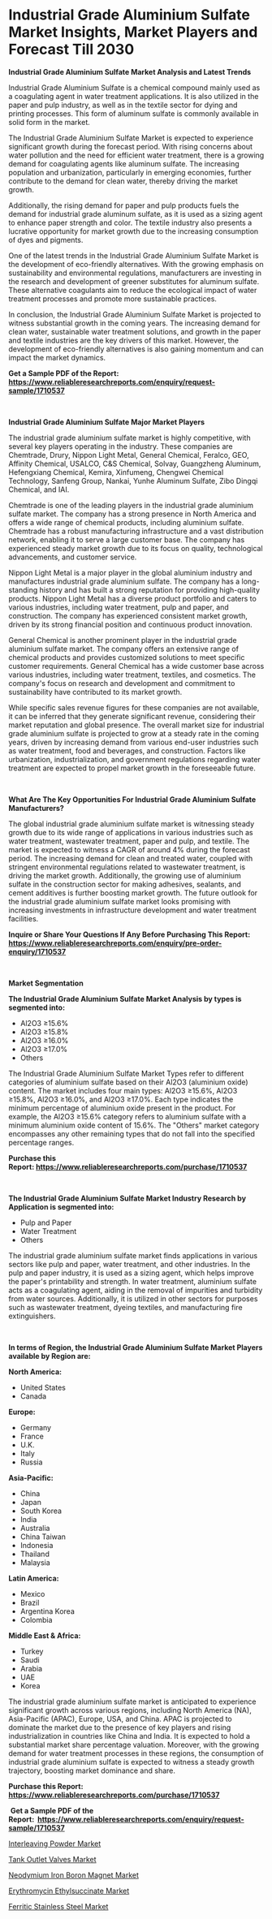 <p><h1>Industrial Grade Aluminium Sulfate Market Insights, Market Players and Forecast Till 2030</h1></p><p><strong>Industrial Grade Aluminium Sulfate Market Analysis and Latest Trends</strong></p>
<p><p>Industrial Grade Aluminium Sulfate is a chemical compound mainly used as a coagulating agent in water treatment applications. It is also utilized in the paper and pulp industry, as well as in the textile sector for dying and printing processes. This form of aluminum sulfate is commonly available in solid form in the market.</p><p>The Industrial Grade Aluminium Sulfate Market is expected to experience significant growth during the forecast period. With rising concerns about water pollution and the need for efficient water treatment, there is a growing demand for coagulating agents like aluminum sulfate. The increasing population and urbanization, particularly in emerging economies, further contribute to the demand for clean water, thereby driving the market growth.</p><p>Additionally, the rising demand for paper and pulp products fuels the demand for industrial grade aluminum sulfate, as it is used as a sizing agent to enhance paper strength and color. The textile industry also presents a lucrative opportunity for market growth due to the increasing consumption of dyes and pigments.</p><p>One of the latest trends in the Industrial Grade Aluminium Sulfate Market is the development of eco-friendly alternatives. With the growing emphasis on sustainability and environmental regulations, manufacturers are investing in the research and development of greener substitutes for aluminum sulfate. These alternative coagulants aim to reduce the ecological impact of water treatment processes and promote more sustainable practices.</p><p>In conclusion, the Industrial Grade Aluminium Sulfate Market is projected to witness substantial growth in the coming years. The increasing demand for clean water, sustainable water treatment solutions, and growth in the paper and textile industries are the key drivers of this market. However, the development of eco-friendly alternatives is also gaining momentum and can impact the market dynamics.</p></p>
<p><strong>Get a Sample PDF of the Report:&nbsp; <a href="https://www.reliableresearchreports.com/enquiry/request-sample/1710537">https://www.reliableresearchreports.com/enquiry/request-sample/1710537</a></strong></p>
<p>&nbsp;</p>
<p><strong>Industrial Grade Aluminium Sulfate Major Market Players</strong></p>
<p><p>The industrial grade aluminium sulfate market is highly competitive, with several key players operating in the industry. These companies are Chemtrade, Drury, Nippon Light Metal, General Chemical, Feralco, GEO, Affinity Chemical, USALCO, C&S Chemical, Solvay, Guangzheng Aluminum, Hefengxiang Chemical, Kemira, Xinfumeng, Chengwei Chemical Technology, Sanfeng Group, Nankai, Yunhe Aluminum Sulfate, Zibo Dingqi Chemical, and IAI.</p><p>Chemtrade is one of the leading players in the industrial grade aluminium sulfate market. The company has a strong presence in North America and offers a wide range of chemical products, including aluminium sulfate. Chemtrade has a robust manufacturing infrastructure and a vast distribution network, enabling it to serve a large customer base. The company has experienced steady market growth due to its focus on quality, technological advancements, and customer service.</p><p>Nippon Light Metal is a major player in the global aluminium industry and manufactures industrial grade aluminium sulfate. The company has a long-standing history and has built a strong reputation for providing high-quality products. Nippon Light Metal has a diverse product portfolio and caters to various industries, including water treatment, pulp and paper, and construction. The company has experienced consistent market growth, driven by its strong financial position and continuous product innovation.</p><p>General Chemical is another prominent player in the industrial grade aluminium sulfate market. The company offers an extensive range of chemical products and provides customized solutions to meet specific customer requirements. General Chemical has a wide customer base across various industries, including water treatment, textiles, and cosmetics. The company's focus on research and development and commitment to sustainability have contributed to its market growth.</p><p>While specific sales revenue figures for these companies are not available, it can be inferred that they generate significant revenue, considering their market reputation and global presence. The overall market size for industrial grade aluminium sulfate is projected to grow at a steady rate in the coming years, driven by increasing demand from various end-user industries such as water treatment, food and beverages, and construction. Factors like urbanization, industrialization, and government regulations regarding water treatment are expected to propel market growth in the foreseeable future.</p></p>
<p>&nbsp;</p>
<p><strong>What Are The Key Opportunities For Industrial Grade Aluminium Sulfate Manufacturers?</strong></p>
<p><p>The global industrial grade aluminium sulfate market is witnessing steady growth due to its wide range of applications in various industries such as water treatment, wastewater treatment, paper and pulp, and textile. The market is expected to witness a CAGR of around 4% during the forecast period. The increasing demand for clean and treated water, coupled with stringent environmental regulations related to wastewater treatment, is driving the market growth. Additionally, the growing use of aluminium sulfate in the construction sector for making adhesives, sealants, and cement additives is further boosting market growth. The future outlook for the industrial grade aluminium sulfate market looks promising with increasing investments in infrastructure development and water treatment facilities.</p></p>
<p><strong>Inquire or Share Your Questions If Any Before Purchasing This Report: <a href="https://www.reliableresearchreports.com/enquiry/pre-order-enquiry/1710537">https://www.reliableresearchreports.com/enquiry/pre-order-enquiry/1710537</a></strong></p>
<p>&nbsp;</p>
<p><strong>Market Segmentation</strong></p>
<p><strong>The Industrial Grade Aluminium Sulfate Market Analysis by types is segmented into:</strong></p>
<p><ul><li>Al2O3 ≥15.6%</li><li>Al2O3 ≥15.8%</li><li>Al2O3 ≥16.0%</li><li>Al2O3 ≥17.0%</li><li>Others</li></ul></p>
<p><p>The Industrial Grade Aluminium Sulfate Market Types refer to different categories of aluminium sulfate based on their Al2O3 (aluminium oxide) content. The market includes four main types: Al2O3 ≥15.6%, Al2O3 ≥15.8%, Al2O3 ≥16.0%, and Al2O3 ≥17.0%. Each type indicates the minimum percentage of aluminium oxide present in the product. For example, the Al2O3 ≥15.6% category refers to aluminium sulfate with a minimum aluminium oxide content of 15.6%. The "Others" market category encompasses any other remaining types that do not fall into the specified percentage ranges.</p></p>
<p><strong>Purchase this Report:&nbsp;<a href="https://www.reliableresearchreports.com/purchase/1710537">https://www.reliableresearchreports.com/purchase/1710537</a></strong></p>
<p>&nbsp;</p>
<p><strong>The Industrial Grade Aluminium Sulfate Market Industry Research by Application is segmented into:</strong></p>
<p><ul><li>Pulp and Paper</li><li>Water Treatment</li><li>Others</li></ul></p>
<p><p>The industrial grade aluminium sulfate market finds applications in various sectors like pulp and paper, water treatment, and other industries. In the pulp and paper industry, it is used as a sizing agent, which helps improve the paper's printability and strength. In water treatment, aluminium sulfate acts as a coagulating agent, aiding in the removal of impurities and turbidity from water sources. Additionally, it is utilized in other sectors for purposes such as wastewater treatment, dyeing textiles, and manufacturing fire extinguishers.</p></p>
<p>&nbsp;</p>
<p><strong>In terms of Region, the Industrial Grade Aluminium Sulfate Market Players available by Region are:</strong></p>
<p>
    <p> <strong> North America: </strong>
        <ul>
            <li>United States</li>
            <li>Canada</li>
        </ul>
        </p> 
    <p> <strong> Europe: </strong>
        <ul>
            <li>Germany</li>
            <li>France</li>
            <li>U.K.</li>
            <li>Italy</li>
            <li>Russia</li>
        </ul>
        </p> 
    <p> <strong> Asia-Pacific: </strong>
        <ul>
            <li>China</li>
            <li>Japan</li>
            <li>South Korea</li>
            <li>India</li>
            <li>Australia</li>
            <li>China Taiwan</li>
            <li>Indonesia</li>
            <li>Thailand</li>
            <li>Malaysia</li>
        </ul>
        </p> 
    <p> <strong> Latin America: </strong>
        <ul>
            <li>Mexico</li>
            <li>Brazil</li>
            <li>Argentina Korea</li>
            <li>Colombia</li>
        </ul>
        </p> 
    <p> <strong> Middle East & Africa: </strong>
        <ul>
            <li>Turkey</li>
            <li>Saudi</li>
            <li>Arabia</li>
            <li>UAE</li>
            <li>Korea</li>
        </ul>
    </p>
    </p>
<p><p>The industrial grade aluminium sulfate market is anticipated to experience significant growth across various regions, including North America (NA), Asia-Pacific (APAC), Europe, USA, and China. APAC is projected to dominate the market due to the presence of key players and rising industrialization in countries like China and India. It is expected to hold a substantial market share percentage valuation. Moreover, with the growing demand for water treatment processes in these regions, the consumption of industrial grade aluminium sulfate is expected to witness a steady growth trajectory, boosting market dominance and share.</p></p>
<p><strong>Purchase this Report: <a href="https://www.reliableresearchreports.com/purchase/1710537">https://www.reliableresearchreports.com/purchase/1710537</a></strong></p>
<p>&nbsp;<strong>Get a Sample PDF of the Report:&nbsp;&nbsp;<a href="https://www.reliableresearchreports.com/enquiry/request-sample/1710537">https://www.reliableresearchreports.com/enquiry/request-sample/1710537</a></strong></p>
<p><strong></strong></p>
<p><p><a href="https://github.com/YashRP12/Market-Research-Report-List-1/blob/main/interleaving-powder-market.md">Interleaving Powder Market</a></p><p><a href="https://issuu.com/reportprime-2/docs/tank-outlet-valves-market-size-2030.pptx?fr=xKAE9_zU1NQ">Tank Outlet Valves Market</a></p><p><a href="https://www.linkedin.com/pulse/neodymium-iron-boron-magnet-market-size-growth-forecast-5abze/">Neodymium Iron Boron Magnet Market</a></p><p><a href="https://github.com/Chiragrp24/Market-Research-Report-List-1/blob/main/erythromycin-ethylsuccinate-market.md">Erythromycin Ethylsuccinate Market</a></p><p><a href="https://www.linkedin.com/pulse/ferritic-stainless-steel-market-size-2023-2030-global-v0m9e/">Ferritic Stainless Steel Market</a></p></p>